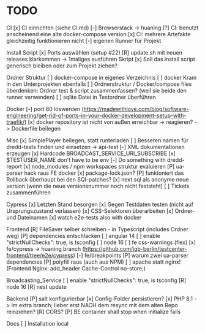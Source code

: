 # TODO
CI
[x] CI einrichten (siehe CI.md)
[-] Browserstack -> huaning
[?] CI: benutzt anscheinend eine alte docker-compose version
[x] CI: mehrere Artefakte gleichzeitig funktionieren nicht
[-] eigenen Runner für Projekt

Install Script
[x] Ports auswählen (setup #22)
[R] update.sh mit neuen releases klarkommen -> 1maliges ausführen Skript
[x] Soll das install script generisch bleiben oder zum Projekt ziehen?


Ordner Struktur
[ ] docker-compose in eigenes Verzeichnis
[ ] docker Kram in den Unterprojekten ebenfalls
[ ] Ordnerstruktur / Docker/compose files überdenken: Ordner test & script zusammenfassen? (weil sie beide den runner verwenden)
[ ] sqlite Datei in Testordner überführen

Docker
[-] port 80 loswerden (https://madewithlove.com/blog/software-engineering/get-rid-of-ports-in-your-docker-development-setup-with-traefik/)
[x] docker repository ist nicht von außen erreichbar -> reagieren? -> Dockerfile beilegen


Misc
[x] SimplePlayer beilegen, statt runterladen
[ ] Besseren namen für dredd-tests finden und einsetzen -> api-test
[-] XML dokumentationen erzeugen
[x] Hardcode BROADCAST_SERVICE_URI_SUBSCRIBE
[x] $TESTUSER_NAME don't have to be env
[-] Do something with dredd-report
[x] node_modules / npm workspaces struktur evaluieren 
[P] ua-parser hack raus FE docker
[x] package-lock.json?
[P] funktoniert das Rollback überhaupt bei den SQl-patches?
[x] next.sql als anonyme neue version (wenn die neue versionsnummer noch nicht feststeht)
[ ] Tickets zusammenführen

Cypress
[x] Letzten Stand besorgen
[x] Gegen Testdaten testen (nicht auf Ursprungszustand verlassen)
[x] CSS-Selektoren überarbeiten
[x] Ordner- und Dateinamen
[x] watch e2e-tests also with docker

Frontend
[R] FileSaver selber schreiben - in Typescript (includes Ordner weg)
[P] dependencies entschlacken
[ ] angular 14
[ ] enable "strictNullChecks": true, is tsconfig
[ ] node 16
[ ] fe css-warnings (flex)
[x] fe/cypress -> huaning branch (https://github.com/iqb-berlin/testcenter-frontend/tree/e2e/cypress)
[-] fe/breakpoints
[P] warum zwei ua-parser dependencies
[P] polyfill raus (auch aus NPM)
[ ] apache statt nginx! (Frontend Nginx: add_header Cache-Control no-store;)

Broadcasting_Service
[ ] enable "strictNullChecks": true, is tsconfig
[R] node 16
[R] nest update


Backend
[P] salt konfigurierbar
[x] Config-Folder persistieren?
[x] PHP 8.1 -> im extra branch; lieber erst NACH dem resync mit dem alten Repo reinziehen?
[R] CORS?
[P] BE container shall stop when initialize fails


Docs
[ ] Installation local


